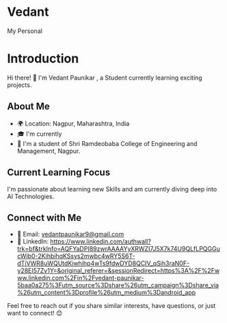 # Vedant
My Personal 
# Introduction

Hi there! 👋 I'm Vedant Paunikar , a Student currently learning exciting projects. 

## About Me

- 🌍 Location: Nagpur, Maharashtra, India
- 🎓 I'm currently 
- 💼 I'm a student of Shri Ramdeobaba College of Engineering and Management, Nagpur.

## Current Learning Focus

I'm passionate about learning new Skills and am currently diving deep into AI Technologies. 

## Connect with Me

- 📧 Email: vedantpaunikar9@gmail.com
- 💼 LinkedIn: https://www.linkedin.com/authwall?trk=bf&trkInfo=AQFYaDPI89zwrAAAAYyXRWZI7J5X7k74U9QLfLPQGGucWib0-2KihbihqKSsys2mwbc4wRY5S6T-dTiVWR8uWQUtdKiwhihp4wTs9fdwDYD8QCIV_qSih3raN0F-y28EI57Zv1Y=&original_referer=&sessionRedirect=https%3A%2F%2Fwww.linkedin.com%2Fin%2Fvedant-paunikar-5baa0a275%3Futm_source%3Dshare%26utm_campaign%3Dshare_via%26utm_content%3Dprofile%26utm_medium%3Dandroid_app


Feel free to reach out if you share similar interests, have questions, or just want to connect! 😊
